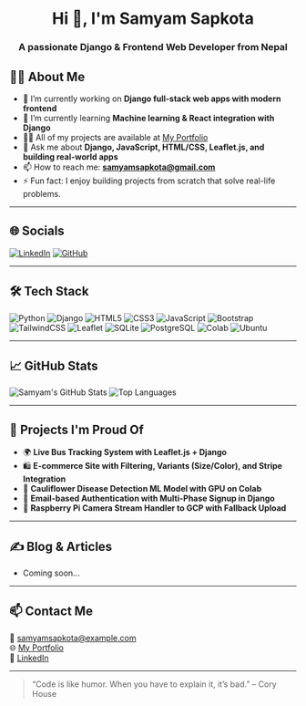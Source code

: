 <h1 align="center">Hi 👋, I'm Samyam Sapkota</h1>
<h3 align="center">A passionate Django & Frontend Web Developer from Nepal</h3>

## 🧑‍💻 About Me

- 🔭 I’m currently working on **Django full-stack web apps with modern frontend**
- 🌱 I’m currently learning **Machine learning & React integration with Django**
- 👨‍💻 All of my projects are available at [My Portfolio](https://samyamsapkota.com.np)
- 💬 Ask me about **Django, JavaScript, HTML/CSS, Leaflet.js, and building real-world apps**
- 📫 How to reach me: **samyamsapkota@gmail.com**
- ⚡ Fun fact: I enjoy building projects from scratch that solve real-life problems.

---

## 🌐 Socials

[![LinkedIn](https://img.shields.io/badge/LinkedIn-0077B5?style=for-the-badge&logo=linkedin&logoColor=white)](https://linkedin.com/in/samyam-sapkota)
[![GitHub](https://img.shields.io/badge/GitHub-171515?style=for-the-badge&logo=github&logoColor=white)](https://github.com/samyam-sapkota)

---

## 🛠️ Tech Stack

![Python](https://img.shields.io/badge/Python-3776AB?style=for-the-badge&logo=python&logoColor=white)
![Django](https://img.shields.io/badge/Django-092E20?style=for-the-badge&logo=django&logoColor=white)
![HTML5](https://img.shields.io/badge/HTML5-E34F26?style=for-the-badge&logo=html5&logoColor=white)
![CSS3](https://img.shields.io/badge/CSS3-1572B6?style=for-the-badge&logo=css3&logoColor=white)
![JavaScript](https://img.shields.io/badge/JavaScript-F7DF1E?style=for-the-badge&logo=javascript&logoColor=black)
![Bootstrap](https://img.shields.io/badge/Bootstrap-563d7c?style=for-the-badge&logo=bootstrap&logoColor=white)
![TailwindCSS](https://img.shields.io/badge/TailwindCSS-38B2AC?style=for-the-badge&logo=tailwind-css&logoColor=white)
![Leaflet](https://img.shields.io/badge/Leaflet-199900?style=for-the-badge&logo=leaflet&logoColor=white)
![SQLite](https://img.shields.io/badge/SQLite-003B57?style=for-the-badge&logo=sqlite&logoColor=white)
![PostgreSQL](https://img.shields.io/badge/PostgreSQL-336791?style=for-the-badge&logo=postgresql&logoColor=white)
![Colab](https://img.shields.io/badge/Colab-F9AB00?style=for-the-badge&logo=googlecolab&logoColor=black)
![Ubuntu](https://img.shields.io/badge/Ubuntu-E95420?style=for-the-badge&logo=ubuntu&logoColor=white)

---

## 📈 GitHub Stats

![Samyam's GitHub Stats](https://github-readme-stats.vercel.app/api?username=samyamsapkota&show_icons=true&theme=radical)
![Top Languages](https://github-readme-stats.vercel.app/api/top-langs/?username=samyamsapkota&layout=compact&theme=radical)

---

## 🚀 Projects I'm Proud Of

- 🌍 **Live Bus Tracking System with Leaflet.js + Django**
- 🛍️ **E-commerce Site with Filtering, Variants (Size/Color), and Stripe Integration**
- 🧠 **Cauliflower Disease Detection ML Model with GPU on Colab**
- 🔐 **Email-based Authentication with Multi-Phase Signup in Django**
- 📸 **Raspberry Pi Camera Stream Handler to GCP with Fallback Upload**

---

## ✍️ Blog & Articles

- Coming soon...

---

## 📫 Contact Me

📧 samyamsapkota@example.com  
🌐 [My Portfolio](https://your-portfolio-link.com)  
🔗 [LinkedIn](https://linkedin.com/in/samyamsapkota)

---

> “Code is like humor. When you have to explain it, it’s bad.” – Cory House
